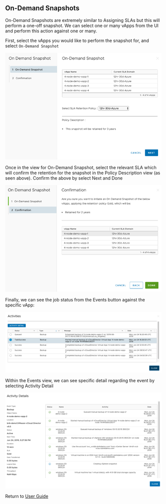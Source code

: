 ## On-Demand Snapshots

On-Demand Snapshots are extremely similar to Assigning SLAs but this will perform a one-off snapshot. We can select one or many vApps from the UI and perform this action against one or many.

First, select the vApps you would like to perform the snapshot for, and select `On-Demand Snapshot`

![alt-text](../img/img27.png)

Once in the view for On-Demand Snapshot, select the relevant SLA which will confirm the retention for the snapshot in the Policy Description view (as seen above). Confirm the above by select Next and Done

![alt-text](../img/img28.png)

Finally, we can see the job status from the Events button against the specific vApp:

![alt-text](../img/img29.png)

Within the Events view, we can see specific detail regarding the event by selecting Activity Detail

![alt-text](../img/img30.png)

Return to [User Guide](https://github.com/rubrikinc/rubrik-extension-for-vcd/blob/master/docs/user-guide/user-guide.md)
